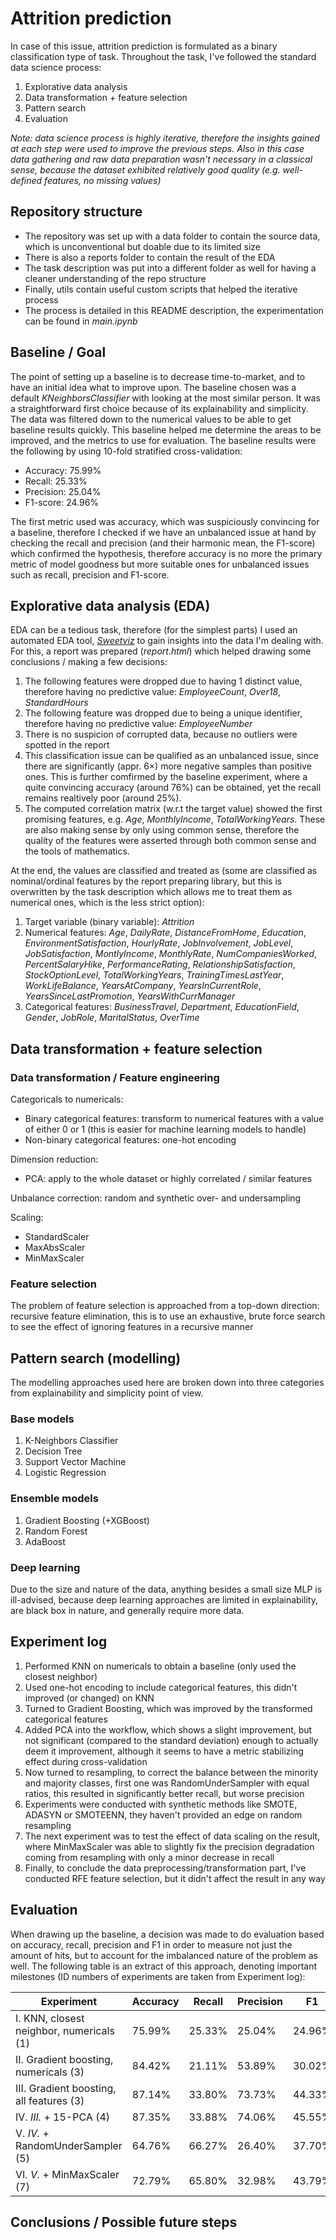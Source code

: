 # Attrition prediction

In case of this issue, attrition prediction is formulated as a binary classification type of task. Throughout the task, I've followed the standard data science process:
1. Explorative data analysis
2. Data transformation + feature selection
3. Pattern search
4. Evaluation

*Note: data science process is highly iterative, therefore the insights gained at each step were used to improve the previous steps. Also in this case data gathering and raw data preparation wasn't necessary in a classical sense, because the dataset exhibited relatively good quality (e.g. well-defined features, no missing values)*

## Repository structure

- The repository was set up with a data folder to contain the source data, which is unconventional but doable due to its limited size
- There is also a reports folder to contain the result of the EDA
- The task description was put into a different folder as well for having a cleaner understanding of the repo structure
- Finally, utils contain useful custom scripts that helped the iterative process
- The process is detailed in this README description, the experimentation can be found in *main.ipynb*

## Baseline / Goal

The point of setting up a baseline is to decrease time-to-market, and to have an initial idea what to improve upon. The baseline chosen was a default *KNeighborsClassifier* with looking at the most similar person. It was a straightforward first choice because of its explainability and simplicity. The data was filtered down to the numerical values to be able to get baseline results quickly. This baseline helped me determine the areas to be improved, and the metrics to use for evaluation. The baseline results were the following by using 10-fold stratified cross-validation:
- Accuracy: 75.99%
- Recall: 25.33%
- Precision: 25.04%
- F1-score: 24.96%

The first metric used was accuracy, which was suspiciously convincing for a baseline, therefore I checked if we have an unbalanced issue at hand by checking the recall and precision (and their harmonic mean, the F1-score) which confirmed the hypothesis, therefore accuracy is no more the primary metric of model goodness but more suitable ones for unbalanced issues such as recall, precision and F1-score.

## Explorative data analysis (EDA)

EDA can be a tedious task, therefore (for the simplest parts) I used an automated EDA tool, [*Sweetviz*](https://github.com/fbdesignpro/sweetviz "Sweetviz homepage") to gain insights into the data I'm dealing with. For this, a report was prepared (*report.html*) which helped drawing some conclusions / making a few decisions:
1. The following features were dropped due to having 1 distinct value, therefore having no predictive value: *EmployeeCount*, *Over18*, *StandardHours*
2. The following feature was dropped due to being a unique identifier, therefore having no predictive value: *EmployeeNumber*
3. There is no suspicion of corrupted data, because no outliers were spotted in the report
4. This classification issue can be qualified as an unbalanced issue, since there are significantly (appr. 6×) more negative samples than positive ones. This is further comfirmed by the baseline experiment, where a quite convincing accuracy (around 76%) can be obtained, yet the recall remains realtively poor (around 25%).
5. The computed correlation matrix (w.r.t the target value) showed the first promising features, e.g. *Age*, *MonthlyIncome*, *TotalWorkingYears*. These are also making sense by only using common sense, therefore the quality of the features were asserted through both common sense and the tools of mathematics.

At the end, the values are classified and treated as (some are classified as nominal/ordinal features by the report preparing library, but this is overwritten by the task description which allows me to treat them as numerical ones, which is the less strict option):
1. Target variable (binary variable): *Attrition*
2. Numerical features: *Age*, *DailyRate*, *DistanceFromHome*, *Education*, *EnvironmentSatisfaction*, *HourlyRate*, *JobInvolvement*, *JobLevel*, *JobSatisfaction*, *MontlyIncome*, *MonthlyRate*, *NumCompaniesWorked*, *PercentSalaryHike*, *PerformanceRating*, *RelationshipSatisfaction*, *StockOptionLevel*, *TotalWorkingYears*, *TrainingTimesLastYear*, *WorkLifeBalance*, *YearsAtCompany*, *YearsInCurrentRole*, *YearsSinceLastPromotion*, *YearsWithCurrManager*
3. Categorical features: *BusinessTravel*, *Department*, *EducationField*, *Gender*, *JobRole*, *MaritalStatus*, *OverTime*

## Data transformation + feature selection

### Data transformation / Feature engineering

Categoricals to numericals:
- Binary categorical features: transform to numerical features with a value of either 0 or 1 (this is easier for machine learning models to handle)
- Non-binary categorical features: one-hot encoding

Dimension reduction:
- PCA: apply to the whole dataset or highly correlated / similar features

Unbalance correction: random and synthetic over- and undersampling

Scaling:
- StandardScaler
- MaxAbsScaler
- MinMaxScaler

### Feature selection

The problem of feature selection is approached from a top-down direction: recursive feature elimination, this is to use an exhaustive, brute force search to see the effect of ignoring features in a recursive manner

## Pattern search (modelling)

The modelling approaches used here are broken down into three categories from explainability and simplicity point of view.

### Base models

1. K-Neighbors Classifier
2. Decision Tree
3. Support Vector Machine
4. Logistic Regression

### Ensemble models

1. Gradient Boosting (+XGBoost)
2. Random Forest
3. AdaBoost

### Deep learning

Due to the size and nature of the data, anything besides a small size MLP is ill-advised, because deep learning approaches are limited in explainability, are black box in nature, and generally require more data.

## Experiment log

1. Performed KNN on numericals to obtain a baseline (only used the closest neighbor)
2. Used one-hot encoding to include categorical features, this didn't improved (or changed) on KNN
3. Turned to Gradient Boosting, which was improved by the transformed categorical features
4. Added PCA into the workflow, which shows a slight improvement, but not significant (compared to the standard deviation) enough to actually deem it improvement, although it seems to have a metric stabilizing effect during cross-validation
5. Now turned to resampling, to correct the balance between the minority and majority classes, first one was RandomUnderSampler with equal ratios, this resulted in significantly better recall, but worse precision
6. Experiments were conducted with synthetic methods like SMOTE, ADASYN or SMOTEENN, they haven't provided an edge on random resampling
7. The next experiment was to test the effect of data scaling on the result, where MinMaxScaler was able to slightly fix the precision degradation coming from resampling with only a minor decrease in recall
8. Finally, to conclude the data preprocessing/transformation part, I've conducted RFE feature selection, but it didn't affect the result in any way

## Evaluation

When drawing up the baseline, a decision was made to do evaluation based on accuracy, recall, precision and F1 in order to measure not just the amount of hits, but to account for the imbalanced nature of the problem as well. The following table is an extract of this approach, denoting important milestones (ID numbers of experiments are taken from Experiment log):

| Experiment                               | Accuracy | Recall | Precision | F1     |
|------------------------------------------|----------|--------|-----------|--------|
| I. KNN, closest neighbor, numericals (1) | 75.99%   | 25.33% | 25.04%    | 24.96% |
| II. Gradient boosting, numericals (3)    | 84.42%   | 21.11% | 53.89%    | 30.02% |
| III. Gradient boosting, all features (3) | 87.14%   | 33.80% | 73.73%    | 44.33% |
| IV. _III._ + 15-PCA (4)                  | 87.35%   | 33.88% | 74.06%    | 45.55% |
| V. _IV._ + RandomUnderSampler (5)        | 64.76%   | 66.27% | 26.40%    | 37.70% |
| VI. _V._ + MinMaxScaler (7)              | 72.79%   | 65.80% | 32.98%    | 43.79% |

## Conclusions / Possible future steps

